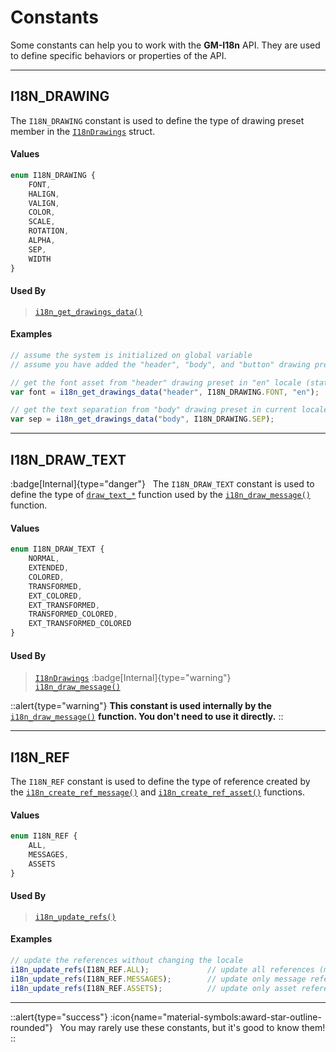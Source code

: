 # Constants

Some constants can help you to work with the **GM-I18n** API. They are used to define specific behaviors or properties of the API.

---

## I18N_DRAWING

The `I18N_DRAWING` constant is used to define the type of drawing preset member in the [`I18nDrawings`](/v1/api-reference/constructors#i18ndrawings) struct.

#### Values

```ts [Enum]
enum I18N_DRAWING {
	FONT,
	HALIGN,
	VALIGN,
	COLOR,
	SCALE,
	ROTATION,
	ALPHA,
	SEP,
	WIDTH
}
```

#### Used By

> [`i18n_get_drawings_data()`](/v1/api-reference/functions/i18n-get-drawings-data)

#### Examples

```js [Create Event]
// assume the system is initialized on global variable
// assume you have added the "header", "body", and "button" drawing presets

// get the font asset from "header" drawing preset in "en" locale (static)
var font = i18n_get_drawings_data("header", I18N_DRAWING.FONT, "en");

// get the text separation from "body" drawing preset in current locale (dynamic)
var sep = i18n_get_drawings_data("body", I18N_DRAWING.SEP);
```

---

## I18N_DRAW_TEXT

:badge[Internal]{type="danger"} &nbsp; The `I18N_DRAW_TEXT` constant is used to define the type of [`draw_text_*`](https://manual.gamemaker.io/lts/en/GameMaker_Language/GML_Reference/Drawing/Text/Text.htm) function used by the [`i18n_draw_message()`](/v1/api-reference/functions/i18n-draw-message) function.

#### Values

```ts [Enum]
enum I18N_DRAW_TEXT {
	NORMAL,
	EXTENDED,
	COLORED,
	TRANSFORMED,
	EXT_COLORED,
	EXT_TRANSFORMED,
	TRANSFORMED_COLORED,
	EXT_TRANSFORMED_COLORED
}
```

#### Used By

> [`I18nDrawings`](/v1/api-reference/constructors#i18ndrawings) :badge[Internal]{type="warning"} <br>
> [`i18n_draw_message()`](/v1/api-reference/functions/i18n-draw-message)

::alert{type="warning"}
**This constant is used internally by the** [`i18n_draw_message()`](/v1/api-reference/functions/i18n-draw-message) **function. You don't need to use it directly.**
::

---

## I18N_REF

The `I18N_REF` constant is used to define the type of reference created by the [`i18n_create_ref_message()`](/v1/api-reference/functions/i18n-create-ref-message) and [`i18n_create_ref_asset()`](/v1/api-reference/functions/i18n-create-ref-asset) functions.

#### Values

```ts [Enum]
enum I18N_REF {
	ALL,
	MESSAGES,
	ASSETS
}
```

#### Used By

> [`i18n_update_refs()`](/v1/api-reference/functions/i18n-update-refs)

#### Examples

```js [Key Pressed - Space]
// update the references without changing the locale
i18n_update_refs(I18N_REF.ALL);             // update all references (message and asset)
i18n_update_refs(I18N_REF.MESSAGES);        // update only message references
i18n_update_refs(I18N_REF.ASSETS);          // update only asset references
```

---

::alert{type="success"}
:icon{name="material-symbols:award-star-outline-rounded"} &nbsp; You may rarely use these constants, but it's good to know them!
::
